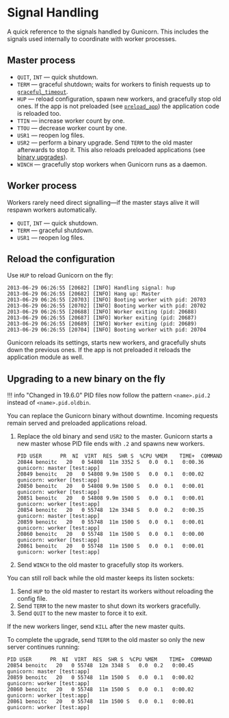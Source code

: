 <span id="signals"></span>
# Signal Handling

A quick reference to the signals handled by Gunicorn. This includes the signals
used internally to coordinate with worker processes.

## Master process

- `QUIT`, `INT` &mdash; quick shutdown.
- `TERM` &mdash; graceful shutdown; waits for workers to finish requests up to
  [`graceful_timeout`](reference/settings.md#graceful_timeout).
- `HUP` &mdash; reload configuration, spawn new workers, and gracefully stop old
  ones. If the app is not preloaded (see [`preload_app`](reference/settings.md#preload_app))
  the application code is reloaded too.
- `TTIN` &mdash; increase worker count by one.
- `TTOU` &mdash; decrease worker count by one.
- `USR1` &mdash; reopen log files.
- `USR2` &mdash; perform a binary upgrade. Send `TERM` to the old master afterwards
  to stop it. This also reloads preloaded applications (see
  [binary upgrades](#binary-upgrade)).
- `WINCH` &mdash; gracefully stop workers when Gunicorn runs as a daemon.

## Worker process

Workers rarely need direct signalling—if the master stays alive it will respawn
workers automatically.

- `QUIT`, `INT` &mdash; quick shutdown.
- `TERM` &mdash; graceful shutdown.
- `USR1` &mdash; reopen log files.

## Reload the configuration

Use `HUP` to reload Gunicorn on the fly:

```text
2013-06-29 06:26:55 [20682] [INFO] Handling signal: hup
2013-06-29 06:26:55 [20682] [INFO] Hang up: Master
2013-06-29 06:26:55 [20703] [INFO] Booting worker with pid: 20703
2013-06-29 06:26:55 [20702] [INFO] Booting worker with pid: 20702
2013-06-29 06:26:55 [20688] [INFO] Worker exiting (pid: 20688)
2013-06-29 06:26:55 [20687] [INFO] Worker exiting (pid: 20687)
2013-06-29 06:26:55 [20689] [INFO] Worker exiting (pid: 20689)
2013-06-29 06:26:55 [20704] [INFO] Booting worker with pid: 20704
```

Gunicorn reloads its settings, starts new workers, and gracefully shuts down the
previous ones. If the app is not preloaded it reloads the application module as
well.

<span id="binary-upgrade"></span>
## Upgrading to a new binary on the fly

!!! info "Changed in 19.6.0"
    PID files now follow the pattern `<name>.pid.2` instead of `<name>.pid.oldbin`.



You can replace the Gunicorn binary without downtime. Incoming requests remain
served and preloaded applications reload.

1. Replace the old binary and send `USR2` to the master. Gunicorn starts a new
   master whose PID file ends with `.2` and spawns new workers.

   ```text
   PID USER      PR  NI  VIRT  RES  SHR S  %CPU %MEM    TIME+  COMMAND
   20844 benoitc   20   0 54808  11m 3352 S   0.0  0.1   0:00.36 gunicorn: master [test:app]
   20849 benoitc   20   0 54808 9.9m 1500 S   0.0  0.1   0:00.02 gunicorn: worker [test:app]
   20850 benoitc   20   0 54808 9.9m 1500 S   0.0  0.1   0:00.01 gunicorn: worker [test:app]
   20851 benoitc   20   0 54808 9.9m 1500 S   0.0  0.1   0:00.01 gunicorn: worker [test:app]
   20854 benoitc   20   0 55748  12m 3348 S   0.0  0.2   0:00.35 gunicorn: master [test:app]
   20859 benoitc   20   0 55748  11m 1500 S   0.0  0.1   0:00.01 gunicorn: worker [test:app]
   20860 benoitc   20   0 55748  11m 1500 S   0.0  0.1   0:00.00 gunicorn: worker [test:app]
   20861 benoitc   20   0 55748  11m 1500 S   0.0  0.1   0:00.01 gunicorn: worker [test:app]
   ```

2. Send `WINCH` to the old master to gracefully stop its workers.

You can still roll back while the old master keeps its listen sockets:

1. Send `HUP` to the old master to restart its workers without reloading the
   config file.
2. Send `TERM` to the new master to shut down its workers gracefully.
3. Send `QUIT` to the new master to force it to exit.

If the new workers linger, send `KILL` after the new master quits.

To complete the upgrade, send `TERM` to the old master so only the new server
continues running:

```text
PID USER      PR  NI  VIRT  RES  SHR S  %CPU %MEM    TIME+  COMMAND
20854 benoitc   20   0 55748  12m 3348 S   0.0  0.2   0:00.45 gunicorn: master [test:app]
20859 benoitc   20   0 55748  11m 1500 S   0.0  0.1   0:00.02 gunicorn: worker [test:app]
20860 benoitc   20   0 55748  11m 1500 S   0.0  0.1   0:00.02 gunicorn: worker [test:app]
20861 benoitc   20   0 55748  11m 1500 S   0.0  0.1   0:00.01 gunicorn: worker [test:app]
```
